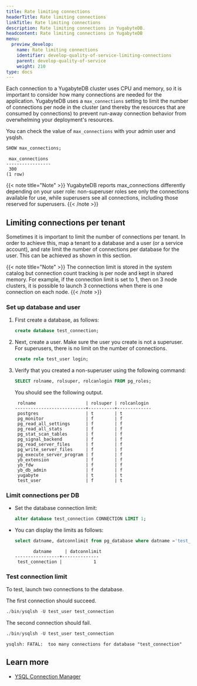 ```yaml
---
title: Rate limiting connections
headerTitle: Rate limiting connections
linkTitle: Rate limiting connections
description: Rate limiting connections in YugabyteDB.
headcontent: Rate limiting connections in YugabyteDB
menu:
  preview_develop:
    name: Rate limiting connections
    identifier: develop-quality-of-service-limiting-connections
    parent: develop-quality-of-service
    weight: 210
type: docs
---
```


Each connection to a YugabyteDB cluster uses CPU and memory, so it is important to consider how many connections are needed for the application. YugabyteDB uses a `max_connections` setting to limit the number of connections per node in the cluster (and thereby the resources that are consumed by connections) to prevent run-away connection behavior from overwhelming your deployment's resources.

You can check the value of `max_connections` with your admin user and ysqlsh.

```sql
SHOW max_connections;
```

```output
 max_connections
-----------------
 300
(1 row)
```

{{< note title="Note" >}}
YugabyteDB reports max_connections differently depending on your user role: non-superuser roles see only the connections available for use, while superusers see all connections, including those reserved for superusers.
{{< /note >}}

## Limiting connections per tenant

Sometimes it is important to limit the number of connections per tenant. In order to achieve this, map a tenant to a database and a user (or a service account), and rate limit the number of connections per database for the user. This can be achieved as shown in this section.

{{< note title="Note" >}}
The connection limit is stored in the system catalog but connection count tracking is per node and kept in shared memory. For example, if the connection limit is set to 1, then on 3 node clusters, it is possible to launch 3 connections when there is one connection on each node.
{{< /note >}}

### Set up database and user

  1. First create a database, as follows:

     ```sql
     create database test_connection;
     ```

  1. Next, create a user. Make sure the user you create is not a superuser. For superusers, there is no limit on the number of connections.

     ```sql
     create role test_user login;
     ```

  1. Verify that you created a non-superuser using the following command:

     ```sql
     SELECT rolname, rolsuper, rolcanlogin FROM pg_roles;
     ```

     You should see the following output.

     ```output
      rolname                   | rolsuper | rolcanlogin
     ---------------------------+----------+-------------
      postgres                  | t        | t
      pg_monitor                | f        | f
      pg_read_all_settings      | f        | f
      pg_read_all_stats         | f        | f
      pg_stat_scan_tables       | f        | f
      pg_signal_backend         | f        | f
      pg_read_server_files      | f        | f
      pg_write_server_files     | f        | f
      pg_execute_server_program | f        | f
      yb_extension              | f        | f
      yb_fdw                    | f        | f
      yb_db_admin               | f        | f
      yugabyte                  | t        | t
      test_user                 | f        | t
     ```

### Limit connections per DB

- Set the database connection limit:

  ```sql
  alter database test_connection CONNECTION LIMIT 1;
  ```

- You can display the limits as follows:

  ```sql
  select datname, datconnlimit from pg_database where datname ='test_connection' ;
  ```

  ```output
         datname     | datconnlimit
  -----------------+--------------
   test_connection |            1
  ```

### Test connection limit

To test, launch two connections to the database.

The first connection should succeed.

```sql
./bin/ysqlsh -U test_user test_connection
```

The second connection should fail.

```sql
./bin/ysqlsh -U test_user test_connection
```

```output
ysqlsh: FATAL:  too many connections for database "test_connection"
```

## Learn more

- [YSQL Connection Manager](../../../additional-features/connection-manager-ysql/)
